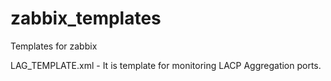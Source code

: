 # zabbix_templates
Templates for zabbix

LAG_TEMPLATE.xml - It is template for monitoring LACP Aggregation ports.
